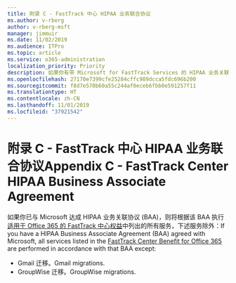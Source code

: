 ```yaml
---
title: 附录 C - FastTrack 中心 HIPAA 业务联合协议
ms.author: v-rberg
author: v-rberg-msft
manager: jimmuir
ms.date: 11/02/2019
ms.audience: ITPro
ms.topic: article
ms.service: o365-administration
localization_priority: Priority
description: 如果你有带 Microsoft for FastTrack Services 的 HIPAA 业务关联协议 (BAA)，FastTrack Center Benefit for Office 365 中列出的所有服务都将包含在 BAA 中，除了：
ms.openlocfilehash: 27170e7399cfe25284cffc989dcca5fdc696b200
ms.sourcegitcommit: f8d7e570b60a55c244af0eceb6fbb0e591257f11
ms.translationtype: HT
ms.contentlocale: zh-CN
ms.lasthandoff: 11/01/2019
ms.locfileid: "37921542"
---
```

# <a name="appendix-c---fasttrack-center-hipaa-business-associate-agreement"></a><span data-ttu-id="59d00-103">附录 C - FastTrack 中心 HIPAA 业务联合协议</span><span class="sxs-lookup"><span data-stu-id="59d00-103">Appendix C - FastTrack Center HIPAA Business Associate Agreement</span></span>

<span data-ttu-id="59d00-104">如果你已与 Microsoft 达成 HIPAA 业务关联协议 (BAA)，则将根据该 BAA 执行[适用于 Office 365 的 FastTrack 中心权益](O365-fasttrack-benefit-for-office-365.md)中列出的所有服务，下述服务除外：</span><span class="sxs-lookup"><span data-stu-id="59d00-104">If you have a HIPAA Business Associate Agreement (BAA) agreed with Microsoft, all services listed in the [FastTrack Center Benefit for Office 365](O365-fasttrack-benefit-for-office-365.md) are performed in accordance with that BAA except:</span></span> 
  
- <span data-ttu-id="59d00-105">Gmail 迁移。</span><span class="sxs-lookup"><span data-stu-id="59d00-105">Gmail migrations.</span></span>   
- <span data-ttu-id="59d00-106">GroupWise 迁移。</span><span class="sxs-lookup"><span data-stu-id="59d00-106">GroupWise migrations.</span></span>
    

